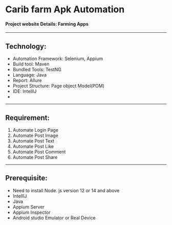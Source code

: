 # Carib farm Apk Automation

#### Project website Details: Farming Apps <br>
-----------------------------------------------------------
## Technology: <br>
* Automation Framework: Selenium, Appium <br>
* Build tool: Maven <br>
* Bundled Tools: TestNG
* Language: Java <br>
* Report: Allure <br>
* Project Structure: Page object Model(POM)<br>
* IDE: IntellIJ <br>
* 

----------------------------------------------------------

## Requirement:<br>
1. Automate Login Page
2. Automate Post Image
3. Automate Post Text
4. Automate Post Like
5. Automate Post Comment
6. Automate Post Share


----------------------------------------------------------

## Prerequisite:
* Need to install Node. js version 12 or 14 and above
* IntellIJ
* Java
* Appium Server
* Appium Inspector
* Android studio Emulator or Real Device
